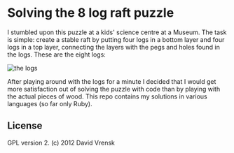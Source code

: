 # Solving the 8 log raft puzzle

I stumbled upon this puzzle at a kids' science centre at a Museum.  The task is
simple: create a stable raft by putting four logs in a bottom layer and four
logs in a top layer, connecting the layers with the pegs and holes found in the
logs.  These are the eight logs:

![the logs](https://raw.github.com/dvrensk/8_log_raft/master/logs.png)

After playing around with the logs for a minute I decided that I would get more
satisfaction out of solving the puzzle with code than by playing with the
actual pieces of wood.  This repo contains my solutions in various languages
(so far only Ruby).

## License

GPL version 2.  (c) 2012 David Vrensk
